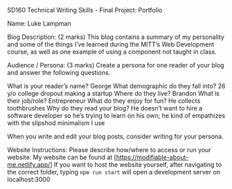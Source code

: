 SD160 Technical Writing Skills - Final Project: Portfolio

Name: Luke Lampman

Blog Description: (2 marks)
This blog contains a summary of my personality and some of the things I’ve learned during the MITT’s Web Development course, as well as one example of using a component not taught in class.

Audience / Persona: (3 marks)
Create a persona for one reader of your blog and answer the following questions.

What is your reader’s name?            George
What demographic do they fall into?    26 y/o college dropout making a startup
Where do they live?                    Brandon
What is their job/role?                Entrepreneur
What do they enjoy for fun?            He collects toothbrushes 
Why do they read your blog?            He doesn’t want to hire a software developer so he’s trying to learn on his own; he kind of empathizes with the slipshod minimalism I use

When you write and edit your blog posts, consider writing for your persona.

Website Instructions:
Please describe how/where to access or run your website:
My website can be found at [https://modifiable-about-me.netlify.app/]
If you want to host the website yourself, after navigating to the correct folder, typing `npm run start` will open a development server on localhost:3000

